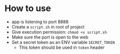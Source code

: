 # How to use

- app is listening to port 8888
- Create a `script.sh` in root of project
- Give execution permission: `chmod +x script.sh`
- Make sure the port is open to the web
- Set a secret token as an ENV variable `SECRET_TOKEN`
  - This token should be used in `token` header